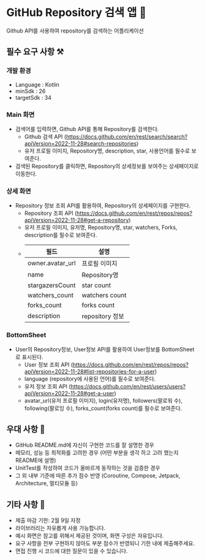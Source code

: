 # GitHub Repository 검색 앱 🌳

Github API를 사용하여 repository를 검색하는 어플리케이션

## 필수 요구 사항 ⚒️

### 개발 환경

- Language : Kotlin
- minSdk : 26
- targetSdk : 34

### Main 화면

- 검색어를 입력하면, Github API를 통해 Repository를 검색한다.
    - Github 검색 API (https://docs.github.com/en/rest/search/search?apiVersion=2022-11-28#search-repositories)
    - 유저 프로필 이미지, Repository명, description, star, 사용언어를 필수로 보여준다.
- 검색된 Repository를 클릭하면, Repository의 상세정보를 보여주는 상세페이지로 이동한다.

### 상세 화면

- Repository 정보 조회 API를 활용하여, Repository의 상세페이지를 구현한다.
    - Repository 조회 API (https://docs.github.com/en/rest/repos/repos?apiVersion=2022-11-28#get-a-repository)
    - 유저 프로필 이미지, 유저명, Repository명, star, watchers, Forks, description를 필수로 보여준다.
    - | 필드 | 설명 |
      | --- | --- |
      | owner.avatar_url | 프로필 이미지 |
      | name | Repository명 |
      | stargazersCount | star count |
      | watchers_count | watchers count |
      | forks_count | forks count |
      | description | repository 정보 |

### BottomSheet

- User의 Repository정보, User정보 API를 활용하여 User정보를 BottomSheet로 표시된다.
    - User 정보 조회 API (https://docs.github.com/en/rest/repos/repos?apiVersion=2022-11-28#list-repositories-for-a-user)
    - language (repository에 사용된 언어)를 필수로 보여준다.
    - 유저 정보 조회 API (https://docs.github.com/en/rest/users/users?apiVersion=2022-11-28#get-a-user)
    - avatar_url(유저 프로필 이미지), login(유저명), followers(팔로워 수), following(팔로잉 수), forks_count(forks count)를 필수로 보여준다.

## 우대 사항 🌳

- GitHub README.md에 자신이 구현한 코드를 잘 설명한 경우
- 메모리, 성능 등 최적화를 고려한 경우 (어떤 부분을 생각 하고 고려 했는지 README에 설명)
- UnitTest를 작성하여 코드가 올바르게 동작하는 것을 검증한 경우
- 그 외 내부 기준에 따른 추가 점수 반영 (Coroutine, Compose, Jetpack, Architecture, 멀티모듈 등)

## 기타 사항 📌

- 제출 마감 기한: 2월 9일 자정
- 라이브러리는 자유롭게 사용 가능합니다.
- 예시 화면은 참고를 위해서 제공된 것이며, 화면 구성은 자유입니다.
- 요구 사항을 전부 구현하지 않아도 부분 점수가 반영되니 기한 내에 제출해주세요.
- 면접 진행 시 코드에 대한 질문이 있을 수 있습니다.
